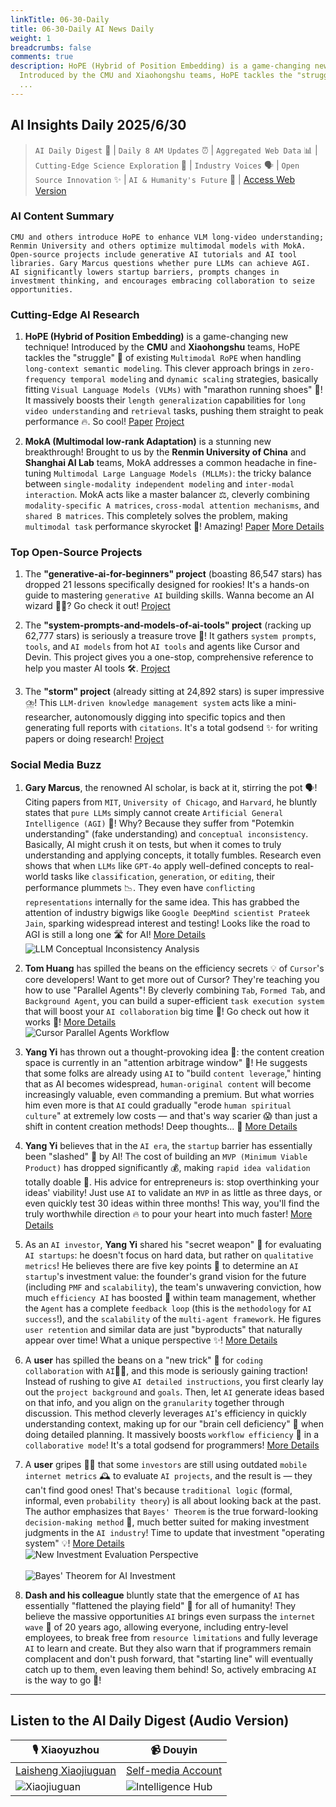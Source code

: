 ```yaml
---
linkTitle: 06-30-Daily
title: 06-30-Daily AI News Daily
weight: 1
breadcrumbs: false
comments: true
description: HoPE (Hybrid of Position Embedding) is a game-changing new technique!
  Introduced by the CMU and Xiaohongshu teams, HoPE tackles the "struggle" 🤔 of existing
  ...
---
```

## AI Insights Daily 2025/6/30

> `AI Daily Digest` 🤖 | `Daily 8 AM Updates` ⏰ | `Aggregated Web Data` 📊 | `Cutting-Edge Science Exploration` 🔬 | `Industry Voices` 🗣️ | `Open Source Innovation` ✨ | `AI & Humanity's Future` 🚀 | [Access Web Version](https://ai.hubtoday.app/)

### AI Content Summary

```
CMU and others introduce HoPE to enhance VLM long-video understanding; Renmin University and others optimize multimodal models with MokA.
Open-source projects include generative AI tutorials and AI tool libraries. Gary Marcus questions whether pure LLMs can achieve AGI.
AI significantly lowers startup barriers, prompts changes in investment thinking, and encourages embracing collaboration to seize opportunities.
```

### Cutting-Edge AI Research

1.  **HoPE (Hybrid of Position Embedding)** is a game-changing new technique! Introduced by the **CMU** and **Xiaohongshu** teams, HoPE tackles the "struggle" 🤔 of existing `Multimodal RoPE` when handling `long-context semantic modeling`. This clever approach brings in `zero-frequency temporal modeling` and `dynamic scaling` strategies, basically fitting `Visual Language Models (VLMs)` with "marathon running shoes" 👟! It massively boosts their `length generalization` capabilities for `long video understanding` and `retrieval` tasks, pushing them straight to peak performance 🔥. So cool! [Paper](https://arxiv.org/pdf/2505.20444) [Project](https://github.com/hrlics/HoPE)

2.  **MokA (Multimodal low-rank Adaptation)** is a stunning new breakthrough! Brought to us by the **Renmin University of China** and **Shanghai AI Lab** teams, MokA addresses a common headache in fine-tuning `Multimodal Large Language Models (MLLMs)`: the tricky balance between `single-modality independent modeling` and `inter-modal interaction`. MokA acts like a master balancer ⚖️, cleverly combining `modality-specific A matrices`, `cross-modal attention mechanisms`, and `shared B matrices`. This completely solves the problem, making `multimodal task` performance skyrocket 🚀! Amazing! [Paper](https://arxiv.org/abs/2506.05191) [More Details](https://gewu-lab.github.io/MokA)

### Top Open-Source Projects

1.  The **"generative-ai-for-beginners" project** (boasting 86,547 stars) has dropped 21 lessons specifically designed for rookies! It's a hands-on guide to mastering `generative AI` building skills. Wanna become an AI wizard 🧙‍♂️? Go check it out! [Project](https://github.com/microsoft/generative-ai-for-beginners)

2.  The **"system-prompts-and-models-of-ai-tools" project** (racking up 62,777 stars) is seriously a treasure trove 💎! It gathers `system prompts`, `tools`, and `AI models` from hot `AI tools` and agents like Cursor and Devin. This project gives you a one-stop, comprehensive reference to help you master AI tools 🛠️. [Project](https://github.com/x1xhlol/system-prompts-and-models-of-ai-tools)

3.  The **"storm" project** (already sitting at 24,892 stars) is super impressive ⛈️! This `LLM-driven knowledge management system` acts like a mini-researcher, autonomously digging into specific topics and then generating full reports with `citations`. It's a total godsend ✨ for writing papers or doing research! [Project](https://github.com/stanford-oval/storm)

### Social Media Buzz

1.  **Gary Marcus**, the renowned AI scholar, is back at it, stirring the pot 🗣️! Citing papers from `MIT`, `University of Chicago`, and `Harvard`, he bluntly states that `pure LLMs` simply cannot create `Artificial General Intelligence (AGI)` 🤯! Why? Because they suffer from "Potemkin understanding" (fake understanding) and `conceptual inconsistency`. Basically, AI might crush it on tests, but when it comes to truly understanding and applying concepts, it totally fumbles. Research even shows that when `LLMs` like `GPT-4o` apply well-defined concepts to real-world tasks like `classification`, `generation`, or `editing`, their performance plummets 📉. They even have `conflicting representations` internally for the same idea. This has grabbed the attention of industry bigwigs like `Google DeepMind scientist Prateek Jain`, sparking widespread interest and testing! Looks like the road to AGI is still a long one 🛣️ for AI! [More Details](https://www.jiqizhixin.com/articles/2025-06-29-5)
    <br/> ![LLM Conceptual Inconsistency Analysis](https://cdn.jsdmirror.com/gh/justlovemaki/imagehub@main/images/2025/07/news_01k023ft58f0jrbmtq7ds7pt4p.avif) <br/>

2.  **Tom Huang** has spilled the beans on the efficiency secrets 💡 of `Cursor`'s core developers! Want to get more out of Cursor? They're teaching you how to use "Parallel Agents"! By cleverly combining `Tab`, `Formed Tab`, and `Background Agent`, you can build a super-efficient `task execution system` that will boost your `AI collaboration` big time 🚀! Go check out how it works 👋! [More Details](https://x.com/tuturetom/status/1939321864200888536)
    <br/> ![Cursor Parallel Agents Workflow](https://cdn.jsdmirror.com/gh/justlovemaki/imagehub@main/images/2025/07/news_01k023fww3eytsgg6jf3mg3es5.avif) <br/>

3.  **Yang Yi** has thrown out a thought-provoking idea 🤔: the content creation space is currently in an "attention arbitrage window" 💸! He suggests that some folks are already using `AI` to "build `content leverage`," hinting that as AI becomes widespread, `human-original content` will become increasingly valuable, even commanding a premium. But what worries him even more is that `AI` could gradually "erode `human spiritual culture`" at extremely low costs — and that's way scarier 😱 than just a shift in content creation methods! Deep thoughts... 🧠 [More Details](https://x.com/Yangyixxxx/status/1939318396111430096)

4.  **Yang Yi** believes that in the `AI era`, the `startup` barrier has essentially been "slashed" 🤯 by AI! The cost of building an `MVP (Minimum Viable Product)` has dropped significantly 💰, making `rapid idea validation` totally doable 🚀. His advice for entrepreneurs is: stop overthinking your ideas' viability! Just use `AI` to validate an `MVP` in as little as three days, or even quickly test 30 ideas within three months! This way, you'll find the truly worthwhile direction 🔥 to pour your heart into much faster! [More Details](https://x.com/Yangyixxxx/status/1939278373978857614)

5.  As an `AI investor`, **Yang Yi** shared his "secret weapon" 🤫 for evaluating `AI startups`: he doesn't focus on hard data, but rather on `qualitative metrics`! He believes there are five key points 🎯 to determine an `AI startup`'s investment value: the founder's grand vision for the future (including `PMF` and `scalability`), the team's unwavering conviction, how much `efficiency AI` has boosted 🚀 within team management, whether the `Agent` has a complete `feedback loop` (this is the `methodology` for `AI success`!), and the `scalability` of the `multi-agent framework`. He figures `user retention` and similar data are just "byproducts" that naturally appear over time! What a unique perspective ✨! [More Details](https://x.com/Yangyixxxx/status/1939212085185093664)

6.  A **user** has spilled the beans on a "new trick" 🤯 for `coding collaboration` with `AI`👨‍💻, and this mode is seriously gaining traction! Instead of rushing to give `AI detailed instructions`, you first clearly lay out the `project background` and `goals`. Then, let `AI` generate ideas based on that info, and you align on the `granularity` together through discussion. This method cleverly leverages `AI`'s efficiency in quickly understanding context, making up for our "brain cell deficiency" 🧠 when doing detailed planning. It massively boosts `workflow efficiency` 🚀 in a `collaborative mode`! It's a total godsend for programmers! [More Details](https://x.com/wwwgoubuli/status/1939168328070603017)

7.  A **user** gripes 🤦‍♂️ that some `investors` are still using outdated `mobile internet metrics` 🕰️ to evaluate `AI projects`, and the result is — they can't find good ones! That's because `traditional logic` (formal, informal, even `probability theory`) is all about looking back at the past. The author emphasizes that `Bayes' Theorem` is the true forward-looking `decision-making method` 🚀, much better suited for making investment judgments in the `AI industry`! Time to update that investment "operating system" 💡! [More Details](https://m.okjike.com/originalPosts/6860acdfd82bae994ab2ac0e)
    <br/> ![New Investment Evaluation Perspective](https://cdnv2.ruguoapp.com/FkJ8CttPht-FSudcqveStLiBY6BBv3.png) <br/>
    <br/> ![Bayes' Theorem for AI Investment](https://cdnv2.ruguoapp.com/FhaVZhhtXfzamqX8c4dNBF62yfZRv3.png) <br/>

8.  **Dash and his colleague** bluntly state that the emergence of `AI` has essentially "flattened the playing field" 🏁 for all of humanity! They believe the massive opportunities `AI` brings even surpass the `internet wave` 🌊 of 20 years ago, allowing everyone, including entry-level employees, to break free from `resource limitations` and fully leverage `AI` to learn and create. But they also warn that if programmers remain complacent and don't push forward, that "starting line" will eventually catch up to them, even leaving them behind! So, actively embracing `AI` is the way to go 💪!

---

## Listen to the AI Daily Digest (Audio Version)

| 🎙️ **Xiaoyuzhou** | 📹 **Douyin** |
| --- | --- |
| [Laisheng Xiaojiuguan](https://www.xiaoyuzhoufm.com/podcast/683c62b7c1ca9cf575a5030e) | [Self-media Account](https://www.douyin.com/user/MS4wLjABAAAAwpwqPQlu38sO38VyWgw9ZjDEnN4bMR5j8x111UxpseHR9DpB6-CveI5KRXOWuFwG) |
| ![Xiaojiuguan](https://cdn.jsdmirror.com/gh/justlovemaki/imagehub@main/logo/f959f7984e9163fc50d3941d79a7f262.md.png) | ![Intelligence Hub](https://cdn.jsdmirror.com/gh/justlovemaki/imagehub@main/logo/7fc30805eeb831e1e2baa3a240683ca3.md.png) |